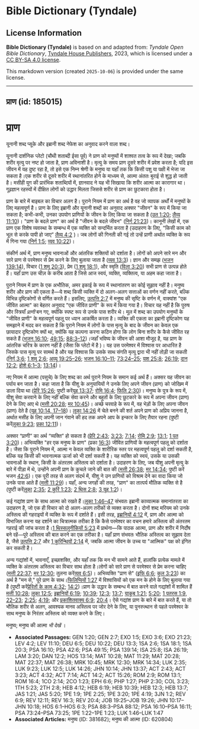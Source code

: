 # Bible Dictionary (Tyndale)

## License Information

**Bible Dictionary (Tyndale)** is based on and adapted from: _Tyndale Open Bible Dictionary_, [Tyndale House Publishers](https://tyndaleopenresources.com/), 2023, which is licensed under a [CC BY-SA 4.0 license](https://creativecommons.org/licenses/by-sa/4.0/legalcode.en).

This markdown version (created `2025-10-06`) is provided under the same license.



--------------------------------

## प्राण (id: 185015)

प्राण
=====

यूनानी शब्द प्सूके और इब्रानी शब्द नेफेश का अनुवाद करने वाला शब्द।

यूनानी दार्शनिक प्लेटो (चौथी शताब्दी ईसा पूर्व) ने प्राण को मनुष्यों में शाश्वत तत्व के रूप में देखा; जबकि शरीर मृत्यु पर नष्ट हो जाता है, प्राण अविनाशी है। मृत्यु के समय प्राण दूसरे शरीर में प्रवेश करता है; यदि इस जीवन में यह दुष्ट रहा है, तो इसे एक निम्न श्रेणी के मनुष्य या यहाँ तक कि किसी पशु या पक्षी में भेजा जा सकता है।एक शरीर से दूसरे शरीर में स्थानांतरित होने के माध्यम से, आत्मा अंततः बुराई से शुद्ध हो जाती है। मसीही युग की प्रारंभिक शताब्दियों में, ज्ञानवाद ने यह भी सिखाया कि शरीर आत्मा का कारागार था। गूढ़ज्ञान रहस्यों में दीक्षित लोगों को उद्धार मिलता जिससे शरीर से प्राण का छुटकारा होता है।

प्राण के बारे में बाइबल का विचार अलग है। पुराने नियम में प्राण का अर्थ है वह जो व्यापक अर्थों में मनुष्यों के लिए महत्वपूर्ण है। प्राण के लिए इब्रानी और यूनानी शब्दों का अनुवाद अक्सर "जीवन" के रूप में किया जा सकता है; कभी\-कभी, उनका उपयोग प्राणियों के जीवन के लिए किया जा सकता है ([उत 1:20](https://ref.ly/Gen1:20); [लैव्य 11:10](https://ref.ly/Lev11:10))। "प्राण के बदले प्राण" का अर्थ है "जीवन के बदले जीवन" ([निर्ग 21:23](https://ref.ly/Exod21:23))। कानूनी लेखों में, एक प्राण एक विशेष व्यवस्था के सम्बन्ध में एक व्यक्ति को सन्दर्भित करता है (उदाहरण के लिए, "किसी काम को भूल से करके पापी हो जाए” [लैव्य 4:2](https://ref.ly/Lev4:2) )। जब लोगों की गिनती की गई तो उन्हें प्राणी अर्थात व्यक्ति के रूप में गिना गया ([निर्ग 1:5](https://ref.ly/Exod1:5); [व्यव 10:22](https://ref.ly/Deut10:22))।

संकीर्ण अर्थ में, प्राण मनुष्य भावनाओं और आंतरिक शक्तियों को दर्शाता है। लोगों को अपने सारे मन और सारे प्राण से परमेश्वर से प्रेम करने के लिए बुलाया जाता है ([व्यव 13:3](https://ref.ly/Deut13:3))। ज्ञान और समझ ([भजन 139:14](https://ref.ly/Ps139:14)), विचार ([1 शमू 20:3](https://ref.ly/1Sam20:3)), प्रेम ([1 शमू 18:1](https://ref.ly/1Sam18:1)), और स्मृति ([विला 3:20](https://ref.ly/Lam3:20)) सभी प्राण से उत्पन्न होते हैं। यहाँ प्राण उस चीज़ के करीब आता है जिसे आज स्वयं, व्यक्ति, व्यक्तित्व, या अहम कहा जाता है।

पुराने नियम में प्राण के एक अभौतिक, अमर इकाई के रूप में स्थानांतरण का कोई सुझाव नहीं है। मनुष्य शरीर और प्राण की एकता है—ये शब्द किसी व्यक्ति में दो अलग\-अलग सत्ताओं का वर्णन नहीं करते, बल्कि विभिन्न दृष्टिकोणों से वर्णित करते हैं। इसलिए, [उत्पत्ति 2:7](https://ref.ly/Gen2:7) में मनुष्य की सृष्टि के वर्णन में, वाक्यांश "एक जीवित आत्मा" का बेहतर अनुवाद "एक जीवित प्राणी" के रूप में किया गया है। विचार यह नहीं है कि पुरुष और स्त्रियाँ *प्राणी* बन गए, क्योंकि स्पष्ट रूप से उनके पास शरीर थे। मूल में शब्द का उपयोग मनुष्यों के "जीवित प्राणी" के महत्वपूर्ण पहलू पर ध्यान आकर्षित करता है। व्यक्ति की एकता का इब्रानी दृष्टिकोण यह समझाने में मदद कर सकता है कि पुराने नियम में लोगों के पास मृत्यु के बाद के जीवन का केवल एक छायादार दृष्टिकोण क्यों था, क्योंकि यह कल्पना करना कठिन होगा कि लोग बिना शरीर के कैसे जीवित रह सकते हैं ([भजन 16:10](https://ref.ly/Ps16:10); [49:15](https://ref.ly/Ps49:15); [88:3–12](https://ref.ly/Ps88:3-Ps88:12))।जहाँ भविष्य के जीवन की आशा मौजूद है, यह प्राण के आंतरिक चरित्र के कारण नहीं है (जैसा कि प्लेटो में है )। यह उस परमेश्वर में विश्वास पर आधारित है जिसके पास मृत्यु पर सामर्थ है और यह विश्वास कि उसके साथ संगति मृत्यु द्वारा भी नहीं तोड़ी जा सकती ([निर्ग 3:6](https://ref.ly/Exod3:6); [1 शमू 2:6](https://ref.ly/1Sam2:6); [अय्यू 19:25–26](https://ref.ly/Job19:25-Job19:26); [भजन 16:10–11](https://ref.ly/Ps16:10-Ps16:11); [73:24–25](https://ref.ly/Ps73:24-Ps73:25); [यश 25:8](https://ref.ly/Isa25:8); [26:19](https://ref.ly/Isa26:19); [दान 12:2](https://ref.ly/Dan12:2); [होशे 6:1–3](https://ref.ly/Hos6:1-Hos6:3); [13:14](https://ref.ly/Hos13:14))।

नए नियम में आत्मा (पसुचे) के लिए शब्द का अर्थ पुराने नियम के समान कई अर्थ हैं। अक्सर यह जीवन का पर्याय बन जाता है। कहा जाता है कि यीशु के अनुयायियों ने उनके लिए अपने जीवन (प्राण) को जोखिम में डाला दिया था ([प्रेरि 15:26](https://ref.ly/Acts15:26); पुष्टी करें[यूह 13:37](https://ref.ly/John13:37); [रोमि 16:4](https://ref.ly/Rom16:4); [फिलि 2:30](https://ref.ly/Phil2:30))। मनुष्य के पुत्र के रूप में, यीशु सेवा करवाने के लिए नहीं बल्कि सेवा करने और बहुतों के लिए छुटकारे के रूप में अपना जीवन (प्राण) देने के लिए आए थे ([मत्ती 20:28](https://ref.ly/Matt20:28); [मर 10:45](https://ref.ly/Mark10:45))। अच्छे चरवाहे के रूप में, वह भेड़ों के लिए अपना जीवन (प्राण) देते है ([यूह 10:14, 17–18](https://ref.ly/John10:14))। [लूका 14:26](https://ref.ly/Luke14:26) में चेले बनने की शर्त अपने प्राण को अप्रिय जानना है, अर्थात मसीह के लिए अपनी जान गंवाने की हद तक अपने आप के इन्कार के लिए तैयार रहना (पुष्टी करें[लूका 9:23](https://ref.ly/Luke9:23); [प्रका 12:11](https://ref.ly/Rev12:11))।

अक्सर “प्राणी” का अर्थ “व्यक्ति” हो सकता है ([प्रेरि 2:43](https://ref.ly/Acts2:43); [3:23](https://ref.ly/Acts3:23); [7:14](https://ref.ly/Acts7:14); [रोमि 2:9](https://ref.ly/Rom2:9); [13:1](https://ref.ly/Rom13:1); [1 पत 3:20](https://ref.ly/1Pet3:20))। अभिव्यक्ति "हर एक मनुष्य के प्राण" (प्रका [16:3](https://ref.ly/Rev16:3)) जीवित प्राणियों के महत्वपूर्ण पहलू को दर्शाता है। जैसा कि पुराने नियम में, आत्मा न केवल व्यक्ति के शारीरिक स्तर पर महत्वपूर्ण पहलू को दर्शा सकती है, बल्कि यह किसी की भावनात्मक ऊर्जा को भी दर्शा सकती है। यह व्यक्ति को स्वयं, उसके या उसकी भावनाओं के स्थान, किसी के अंतरतम अस्तित्व को दर्शाता है। उदाहरण के लिए, जब यीशु अपनी मृत्यु के बारे में पीड़ा में थे, उन्होंने अपनी प्राण के कुचले जाने की बात की ([मत्ती 26:38](https://ref.ly/Matt26:38); [मर 14:34](https://ref.ly/Mark14:34); पुष्टी करें भजन [42:6](https://ref.ly/Ps42:6))। एक पूरी तरह से अलग संदर्भ में, यीशु ने उन प्राणियों को विश्राम देने का वादा किया जो उनके पास आते हैं ([मत्ती 11:29](https://ref.ly/Matt11:29))। यहाँ, अन्य जगहों की तरह, "प्राण" का तात्पर्य मौलिक व्यक्ति से है (पुष्टी करें[लूका](https://ref.ly/Luke9:23) [2:35](https://ref.ly/Luke2:35); [2 कुरिं 1:23](https://ref.ly/2Cor1:23); [2 थिस 2:8](https://ref.ly/2Thess2:8); [3 यूह 1:2](https://ref.ly/3John1:2))।

कई गद्यांश प्राण के साथ आत्मा को रखते हैं।[लूका 1:46–47](https://ref.ly/Luke1:46-Luke1:47) संभवतः इब्रानी काव्यात्मक समानांतरता का उदाहरण है, जो एक ही विचार को दो अलग\-अलग तरीकों से व्यक्त करता है। दोनों शब्द मरियम को उनके अस्तित्व की गहराइयों में व्यक्ति के रूप में दर्शाते हैं। इसी तरह, [इब्रानियों 4:12](https://ref.ly/Heb4:12) में, प्राण और आत्मा को विभाजित करना यह दर्शाने का चित्रात्मक तरीका है कि कैसे परमेश्वर का वचन हमारे अस्तित्व की अंतरतम गहराई की जांच करता है।[1 थिस्सलुनीकियों 5:23](https://ref.ly/1Thess5:23) में प्रार्थना—कि पाठक आत्मा, प्राण और शरीर में निर्दोष बने रहें—पूरे अस्तित्व की बात करने का एक तरीका है। यहाँ प्राण संभवतः भौतिक अस्तित्व का सुझाव देता है, जैसे [उत्पत्ति 2:7](https://ref.ly/Gen2:7) और [1 कुरिन्थियों 2:14](https://ref.ly/1Cor2:14) में, जबकि आत्मा जीवन के उच्च या "आत्मिक" पक्ष को इंगित कर सकती है। 

अन्य गद्यांशों में, भावनाएँ, इच्छाशक्ति, और यहाँ तक कि मन भी सामने आते हैं, हालांकि प्रत्येक मामले में व्यक्ति के अंतरतम अस्तित्व का विचार साथ होता है।लोगों को सारे प्राण से परमेश्वर से प्रेम करना चाहिए ([मत्ती 22:37](https://ref.ly/Matt22:37); [मर 12:30](https://ref.ly/Mark12:30); तुलना करें[व्यव 6:5](https://ref.ly/Deut6:5))। अभिव्यक्ति "प्राण से" ([इफि 6:6](https://ref.ly/Eph6:6); [कुल 3:23](https://ref.ly/Col3:23)) का अर्थ है "मन से," पूरे प्राण के साथ।[फिलिप्पियों 1:27](https://ref.ly/Phil1:27) में विश्वासियों को एक मन के होने के लिए बुलाया गया है (पुष्टी करें[प्रेरितों के काम 4:32](https://ref.ly/Acts4:32); [14:2](https://ref.ly/Acts14:2))।प्राण के उद्धार के सम्बन्ध में बात करने वाले गद्यांशों में शामिल हैं [मत्ती 10:28](https://ref.ly/Matt10:28); [लूका 12:5](https://ref.ly/Luke12:5); [इब्रानियों 6:19](https://ref.ly/Heb6:19); [10:39](https://ref.ly/Heb10:39); [12:3](https://ref.ly/Heb12:3); [13:7](https://ref.ly/Heb13:7); [याकूब 1:21](https://ref.ly/Jas1:21); [5:20](https://ref.ly/Jas5:20); [1 पतरस 1:9, 22–23](https://ref.ly/1Pet1:9); [2:25](https://ref.ly/1Pet2:25); [4:19](https://ref.ly/1Pet4:19); और [प्रकाशितवाक्य 6:9](https://ref.ly/Rev6:9); [20:4](https://ref.ly/Rev20:4)। ऐसे गद्यांश प्राण के बारे में बात करते हैं, या तो भौतिक शरीर से अलग, आवश्यक मानव अस्तित्व पर जोर देने के लिए, या पुनरुत्थान से पहले परमेश्वर के साथ मनुष्य के निरंतर अस्तित्व को व्यक्त करने के लिए।

 मनुष्य; मनुष्य की आत्मा *भी देखें* ।

* **Associated Passages:** GEN 1:20; GEN 2:7; EXO 1:5; EXO 3:6; EXO 21:23; LEV 4:2; LEV 11:10; DEU 6:5; DEU 10:22; DEU 13:3; 1SA 2:6; 1SA 18:1; 1SA 20:3; PSA 16:10; PSA 42:6; PSA 49:15; PSA 139:14; ISA 25:8; ISA 26:19; LAM 3:20; DAN 12:2; HOS 13:14; MAT 10:28; MAT 11:29; MAT 20:28; MAT 22:37; MAT 26:38; MRK 10:45; MRK 12:30; MRK 14:34; LUK 2:35; LUK 9:23; LUK 12:5; LUK 14:26; JHN 10:14; JHN 13:37; ACT 2:43; ACT 3:23; ACT 4:32; ACT 7:14; ACT 14:2; ACT 15:26; ROM 2:9; ROM 13:1; ROM 16:4; 1CO 2:14; 2CO 1:23; EPH 6:6; PHP 1:27; PHP 2:30; COL 3:23; 1TH 5:23; 2TH 2:8; HEB 4:12; HEB 6:19; HEB 10:39; HEB 12:3; HEB 13:7; JAS 1:21; JAS 5:20; 1PE 1:9; 1PE 2:25; 1PE 3:20; 1PE 4:19; 3JN 1:2; REV 6:9; REV 12:11; REV 16:3; REV 20:4; JOB 19:25–JOB 19:26; JHN 10:17–JHN 10:18; HOS 6:1–HOS 6:3; PSA 88:3–PSA 88:12; PSA 16:10–PSA 16:11; PSA 73:24–PSA 73:25; 1PE 1:22–1PE 1:23; LUK 1:46–LUK 1:47
* **Associated Articles:** मनुष्य (ID: 381682); मनुष्य की आत्मा (ID: 620804)

